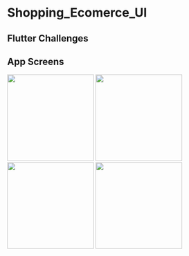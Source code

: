 # Shopping_Ecomerce_UI

## Flutter Challenges


## App Screens
<div>
  <img src="https://github.com/AhmedKamalElreidi/Shopping_Ecomerce_UI/assets/107802782/f70fc9a6-32d6-49ac-9905-f5bc9ca2864a" width="200" >
  <img src="https://github.com/AhmedKamalElreidi/Shopping_Ecomerce_UI/assets/107802782/2d488202-5991-44b7-9c2c-b02cec9cb98f" width="200" >
  <img src="https://github.com/AhmedKamalElreidi/Shopping_Ecomerce_UI/assets/107802782/76144025-e31b-4d60-ad6d-78ea28cc562e" width="200" >
  <img src="https://github.com/AhmedKamalElreidi/Shopping_Ecomerce_UI/assets/107802782/0b33d8a0-4f1d-4c07-915d-b1f895dac514" width="200" >
</div>
